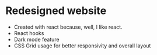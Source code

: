 # Redesigned website

- Created with react because, well, I like react.
- React hooks 
- Dark mode feature
- CSS Grid usage for better responsivity and overall layout

